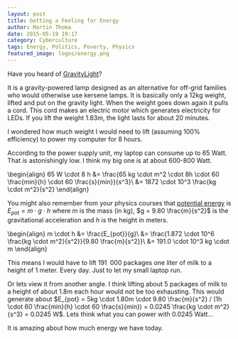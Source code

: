 ```yaml
---
layout: post
title: Getting a Feeling for Energy
author: Martin Thoma
date: 2015-05-19 19:17
category: Cyberculture
tags: Energy, Politics, Poverty, Physics
featured_image: logos/energy.png
---
```

Have you heard of [GravityLight](https://www.indiegogo.com/projects/gravitylight-made-in-africa/x/7191655#/story)?

It is a gravity-powered lamp designed as an alternative for off-grid families
who would otherwise use kersene lamps. It is basically only a 12kg weight,
lifted and put on the gravity light. When the weight goes down again it pulls a
cord. This cord makes an electric motor which generates electricity for LEDs.
If you lift the weight 1.83m, the light lasts for about 20 minutes.

I wondered how much weight I would need to lift (assuming 100% efficiency) to
power my computer for 8 hours.

According to the power supply unit, my laptop can consume up to 65 Watt. That
is astonishingly low. I think my big one is at about 600-800 Watt.

\begin{align}
65 W \cdot 8 h &= \frac{65 kg \cdot m^2 \cdot 8h \cdot 60 \frac{min}{h} \cdot 60 \frac{s}{min}}{s^3}\\
&= 1872 \cdot 10^3 \frac{kg \cdot m^2}{s^2}
\end{align}

You might also remember from your physics courses that [potential energy](https://en.wikipedia.org/wiki/Potential_energy) is $E_{pot} = m \cdot g \cdot h$ where $m$ is the mass
(in kg), $g = 9.80 \frac{m}{s^2}$ is the gravitational acceleration and $h$ is
the height in meters.

\begin{align}
m \cdot h &= \frac{E_{pot}}{g}\\
&= \frac{1.872 \cdot 10^6 \frac{kg \cdot m^2}{s^2}}{9.80 \frac{m}{s^2}}\\
&= 191.0 \cdot 10^3 kg \cdot m
\end{align}

This means I would have to lift 191&ensp;000 packages one liter of milk to a height
of 1 meter. Every day. Just to let my small laptop run.

Or lets view it from another angle. I think lifting about 5 packages of milk
to a height of about 1.8m each hour would not be too exhausting. This would
generate about $E_{pot} = 5kg \cdot 1.80m \cdot 9.80 \frac{m}{s^2} / (1h \cdot 60 \frac{min}{h} \cdot 60 \frac{s}{min}) = 0.0245 \frac{kg \cdot m^2}{s^3} = 0.0245 W$.
Lets think what you can power with 0.0245 Watt...

It is amazing about how much energy we have today.